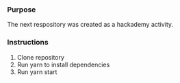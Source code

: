 ### Purpose
The next respository was created as a hackademy activity. 

### Instructions
  1. Clone repository
  2. Run yarn to install dependencies
  3. Run yarn start
